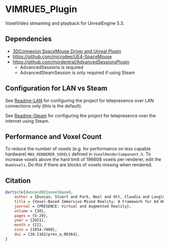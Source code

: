# VIMRUE5_Plugin

VoxelVideo streaming and playback for UnrealEngine 5.3.

## Dependencies

- [3DConnexion SpaceMouse Driver and Unreal Plugin](https://3dconnexion.com/uk/drivers/)
- https://github.com/microdee/UE4-SpaceMouse
- https://github.com/mordentral/AdvancedSessionsPlugin
  - AdvancedSessions is required
  - AdvancedSteamSession is only required if using Steam

## Configuration for LAN vs Steam

See [Readme-LAN](./Readme-LAN.md) for configuring the project for telepresence over LAN connections only (this is the default).

See [Readme-Steam](./Readme-Steam.md) for configuring the project for telepresence over the internet using Steam.

## Performance and Voxel Count

To reduce the number of voxels (e.g. for performance on less capable hardware) `MAX_RENDERER_VOXELS` defined in `VoxelRenderComponent.h`.
To increase voxels above the hard limit of 196608 voxels per renderer, edit the `NumVoxels`. Do this if there are blocks of voxels missing when rendered.

## Citation

```bibtex
@article{duncan2021voxelbased,
    author = {Duncan, Stuart and Park, Noel and Ott, Claudia and Langlotz, Tobias and Regenbrecht, Holger Regenbrecht},
    title = {Voxel-Based Immersive Mixed Reality: A Framework for Ad Hoc Immersive Storytelling},
    journal = {PRESENCE: Virtual and Augmented Reality},
    volume = {30},
    pages = {5-29},
    year = {2021},
    month = {12},
    issn = {1054-7460},
    doi = {10.1162/pres_a_00364},
}
```